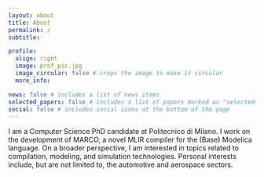```yaml
---
layout: about
title: About
permalink: /
subtitle:

profile:
  align: right
  image: prof_pic.jpg
  image_circular: false # crops the image to make it circular
  more_info:

news: false # includes a list of news items
selected_papers: false # includes a list of papers marked as "selected={true}"
social: false # includes social icons at the bottom of the page
---
```


I am a Computer Science PhD candidate at Politecnico di Milano.
I work on the development of MARCO, a novel MLIR compiler for the (Base) Modelica language.
On a broader perspective, I am interested in topics related to compilation, modeling, and simulation technologies.
Personal interests include, but are not limited to, the automotive and aerospace sectors.

